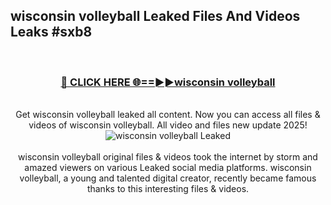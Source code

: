 ## wisconsin volleyball Leaked Files And Videos Leaks #sxb8
<br>
<div align="center">
<h3><a href="https://watchclip.my.id/wisconsin volleyball" rel="nofollow">🔴 CLICK HERE 🌐==►►wisconsin volleyball</a></h3>
<br>
Get wisconsin volleyball leaked all content. Now you can access all files & videos of wisconsin volleyball. All video and files new update 2025!
<br>
<a href="https://watchclip.my.id/wisconsin volleyball" rel="nofollow" data-target="animated-image.originalLink"><img src="https://i.ibb.co.com/WyWwxjT/player-gif2.gif" alt="wisconsin volleyball Leaked" style="max-width: 100%; display: inline-block;" data-target="animated-image.originalImage"></a>
<br><br>
wisconsin volleyball original files & videos took the internet by storm and amazed viewers on various Leaked social media platforms. wisconsin volleyball, a young and talented digital creator, recently became famous thanks to this interesting files & videos.
</div>
<br>